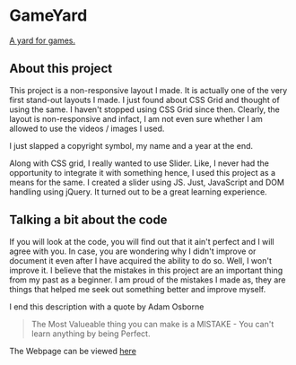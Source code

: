 # GameYard
[A yard for games.](https://snikhill.github.io/GameYard)


## About this project
This project is a non-responsive layout I made. It is actually one of the very first stand-out layouts I made.
I just found about CSS Grid and thought of using the same. I haven't stopped using CSS Grid since then.
Clearly, the layout is non-responsive and infact, I am not even sure whether I am allowed to use the videos / images I used.

I just slapped a copyright symbol, my name and a year at the end.

Along with CSS grid, I really wanted to use Slider. Like, I never had the opportunity to integrate it with something 
hence, I used this project as a means for the same. I created a slider using JS. Just, JavaScript and DOM handling using jQuery. 
It turned out to be a great learning experience.

## Talking a bit about the code

If you will look at the code, you will find out that it ain't perfect and I will agree with you.
In case, you are wondering why I didn't improve or document it even after I have acquired the ability to do so.
Well, I won't improve it. I believe that the mistakes in this project are an important thing from my past as a beginner.
I am proud of the mistakes I made as, they are things that helped me seek out something better and improve myself.

I end this description with a quote by Adam Osborne
> The Most Valueable thing
> you can make is
> a MISTAKE - You 
> can't learn anything by
> being Perfect.


The Webpage can be viewed [here](https://snikhill.github.io/GameYard)
